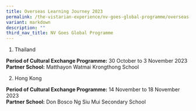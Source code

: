 ```yaml
---
title: Overseas Learning Journey 2023
permalink: /the-vistarian-experience/nv-goes-global-programme/overseas-learning-journey-2023/
variant: markdown
description: ""
third_nav_title: NV Goes Global Programme
---
```

1.	Thailand 

**Period of Cultural Exchange Programme:** 30 October to 3 November 2023 <br>
**Partner School:** Matthayon Watmai Krongthong School 

2.	Hong Kong

**Period of Cultural Exchange Programme:** 14 November to 18 November 2023  <br>
**Partner School:** Don Bosco Ng Siu Mui Secondary School 
